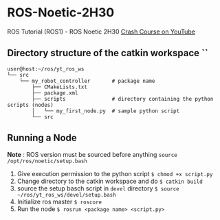 # ROS-Noetic-2H30
ROS Tutorial (ROS1) - ROS Noetic 2H30 [Crash Course on YouTube](https://youtu.be/wfDJAYTMTdk)

## Directory structure of the catkin workspace ``

```shell
user@host:~/ros/yt_ros_ws
└── src
    └── my_robot_controller       # package name
        ├── CMakeLists.txt
        ├── package.xml
        ├── scripts               # directory containing the python scripts (nodes)
        │   └── my_first_node.py  # sample python script
        └── src
```

## Running a Node

**Note** :  ROS version must be sourced before anything `source /opt/ros/noetic/setup.bash`

1. Give execution permission to the python script `$ chmod +x script.py`
2. Change directory to the catkin workspace and do `$ catkin build`
3. source the setup basch script in `devel` directory `$ source ~/ros/yt_ros_ws/devel/setup.bash`
4. Initialize ros master `$ roscore`
5. Run the node `$ rosrun <package name> <script.py>`


